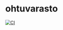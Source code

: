# ohtuvarasto

[![CI](https://github.com/lapatinn/ohtuvarasto/actions/workflows/main.yml/badge.svg)](https://github.com/lapatinn/ohtuvarasto/actions/workflows/main.yml)
